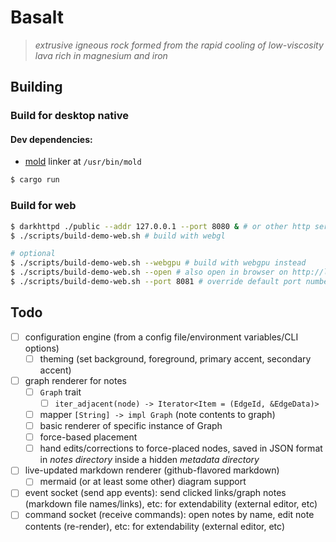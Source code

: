 # Basalt

> *extrusive igneous rock formed from the rapid cooling of low-viscosity lava rich in magnesium and iron*

## Building

### Build for desktop native

#### Dev dependencies: 

- [mold](https://github.com/rui314/mold) linker at `/usr/bin/mold`
```bash
$ cargo run
```
### Build for web
```bash
$ darkhttpd ./public --addr 127.0.0.1 --port 8080 & # or other http server that can host files from directory
$ ./scripts/build-demo-web.sh # build with webgl

# optional
$ ./scripts/build-demo-web.sh --webgpu # build with webgpu instead
$ ./scripts/build-demo-web.sh --open # also open in browser on http://localhost:8080 automatically
$ ./scripts/build-demo-web.sh --port 8081 # override default port number
```
## Todo
- [ ] configuration engine (from a config file/environment variables/CLI options)
	- [ ] theming (set background, foreground, primary accent, secondary accent)
- [ ] graph renderer for notes
    - [ ] `Graph` trait
        - [ ] `iter_adjacent(node) -> Iterator<Item = (EdgeId, &EdgeData)>`
    - [ ] mapper `[String] -> impl Graph` (note contents to graph)
    - [ ] basic renderer of specific instance of Graph
    - [ ] force-based placement
    - [ ] hand edits/corrections to force-placed nodes, saved in JSON format in *notes directory* inside a hidden *metadata directory*
- [ ] live-updated markdown renderer (github-flavored markdown)
    - [ ] mermaid (or at least some other) diagram support
- [ ] event socket (send app events): send clicked links/graph notes (markdown file names/links), etc: for extendability (external editor, etc)
- [ ] command socket (receive commands): open notes by name, edit note contents (re-render), etc: for extendability (external editor, etc)
